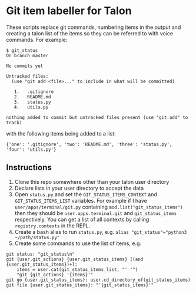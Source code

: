 # Git item labeller for Talon
These scripts replace git commands, numbering items in the output and creating a talon list of the items so they can be referred to with voice commands. For example:
```
$ git_status
On branch master

No commits yet

Untracked files:
  (use "git add <file>..." to include in what will be committed)

   1.   .gitignore
   2.   README.md
   3.   status.py
   4.   utils.py

nothing added to commit but untracked files present (use "git add" to track)
```
with the following items being added to a list:
```
{'one': '.gitignore', 'two': 'README.md', 'three': 'status.py', 'four': 'utils.py'}
```

## Instructions
1. Clone this repo somewhere other than your talon user directory
2. Declare lists in your user directory to accept the data
3. Open `status.py` and set the `GIT_STATUS_ITEMS_CONTEXT` and `GIT_STATUS_ITEMS_LIST` variables. For example if I have `user/apps/terminal/git.py` containing `mod.list("git_status_items")` then they should be `user.apps.terminal.git` and `git_status_items` respectively. You can get a list of all contexts by calling `registry.contexts` in the REPL.
4. Create a bash alias to run `status.py`, e.g. `alias "git_status"="python3 ~/path/status.py"`
5. Create some commands to use the list of items, e.g.
```
git status: "git_status\n"
git {user.git_actions} {user.git_status_items} [(and {user.git_status_items})+]:
	items = user.cat(git_status_items_list, "' '")
	"git {git_actions} '{items}'"
git go {user.git_status_items}: user.cd_directory_of(git_status_items)
git file {user.git_status_items}: "'{git_status_items}'"
```